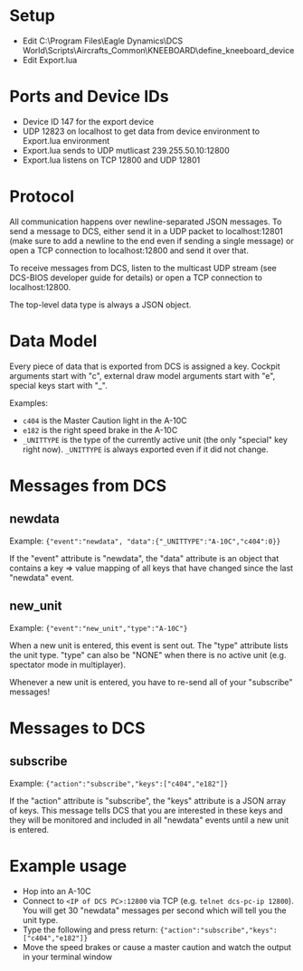 # Setup

* Edit C:\Program Files\Eagle Dynamics\DCS World\Scripts\Aircrafts\_Common\KNEEBOARD\define_kneeboard_device
* Edit Export.lua

# Ports and Device IDs

* Device ID 147 for the export device
* UDP 12823 on localhost to get data from device environment to Export.lua environment
* Export.lua sends to UDP mutlicast 239.255.50.10:12800
* Export.lua listens on TCP 12800 and UDP 12801

# Protocol
All communication happens over newline-separated JSON messages. To send a message to DCS, either send it in a UDP packet to localhost:12801 (make sure to add a newline to the end even if sending a single message) or open a TCP connection to localhost:12800 and send it over that.

To receive messages from DCS, listen to the multicast UDP stream (see DCS-BIOS developer guide for details) or open a TCP connection to localhost:12800.

The top-level data type is always a JSON object.

# Data Model
Every piece of data that is exported from DCS is assigned a key. Cockpit arguments start with "c", external draw model arguments start with "e", special keys start with "_".

Examples:
* `c404` is the Master Caution light in the A-10C
* `e182` is the right speed brake in the A-10C
* `_UNITTYPE` is the type of the currently active unit (the only "special" key right now). `_UNITTYPE` is always exported even if it did not change.

# Messages from DCS

## newdata
Example: `{"event":"newdata", "data":{"_UNITTYPE":"A-10C","c404":0}}`

If the "event" attribute is "newdata", the "data" attribute is an object that contains a key => value mapping of all keys that have changed since the last "newdata" event.

## new_unit
Example: `{"event":"new_unit","type":"A-10C"}`

When a new unit is entered, this event is sent out. The "type" attribute lists the unit type. "type" can also be "NONE" when there is no active unit (e.g. spectator mode in multiplayer).

Whenever a new unit is entered, you have to re-send all of your "subscribe" messages!

# Messages to DCS

## subscribe
Example: `{"action":"subscribe","keys":["c404","e182"]}`

If the "action" attribute is "subscribe", the "keys" attribute is a JSON array of keys.
This message tells DCS that you are interested in these keys and they will be monitored and included in all "newdata" events until a new unit is entered.


# Example usage

* Hop into an A-10C
* Connect to `<IP of DCS PC>:12800` via TCP (e.g. `telnet dcs-pc-ip 12800`). You will get 30 "newdata" messages per second which will tell you the unit type.
* Type the following and press return: `{"action":"subscribe","keys":["c404","e182"]}`
* Move the speed brakes or cause a master caution and watch the output in your terminal window
